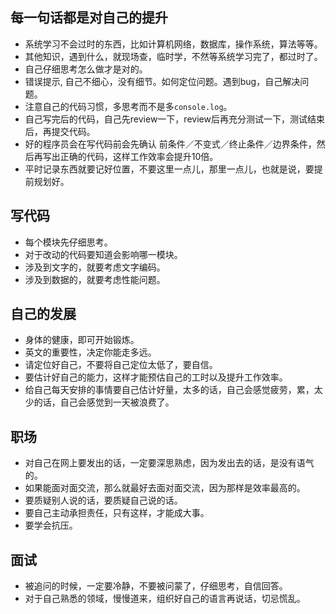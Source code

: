 ## 每一句话都是对自己的提升

* 系统学习不会过时的东西，比如计算机网络，数据库，操作系统，算法等等。
* 其他知识，遇到什么，就现场查，临时学，不然等系统学习完了，都过时了。
* 自己仔细思考怎么做才是对的。
* 错误提示, 自己不细心，没有细节。如何定位问题。遇到bug，自己解决问题。
* 注意自己的代码习惯，多思考而不是多`console.log`。
* 自己写完后的代码，自己先review一下，review后再充分测试一下，测试结束后，再提交代码。
* 好的程序员会在写代码前会先确认 前条件／不变式／终止条件／边界条件，然后再写出正确的代码，这样工作效率会提升10倍。
* 平时记录东西就要记好位置，不要这里一点儿，那里一点儿，也就是说，要提前规划好。

## 写代码

* 每个模块先仔细思考。
* 对于改动的代码要知道会影响哪一模块。
* 涉及到文字的，就要考虑文字编码。
* 涉及到数据的，就要考虑性能问题。

## 自己的发展

* 身体的健康，即可开始锻炼。
* 英文的重要性，决定你能走多远。
* 请定位好自己，不要将自己定位太低了，要自信。
* 要估计好自己的能力，这样才能预估自己的工时以及提升工作效率。
* 给自己每天安排的事情要自己估计好量，太多的话，自己会感觉疲劳，累，太少的话，自己会感觉到一天被浪费了。

## 职场

* 对自己在网上要发出的话，一定要深思熟虑，因为发出去的话，是没有语气的。
* 如果能面对面交流，那么就最好去面对面交流，因为那样是效率最高的。
* 要质疑别人说的话，要质疑自己说的话。
* 要自己主动承担责任，只有这样，才能成大事。
* 要学会抗压。

## 面试

* 被追问的时候，一定要冷静，不要被问蒙了，仔细思考，自信回答。
* 对于自己熟悉的领域，慢慢道来，组织好自己的语言再说话，切忌慌乱。
